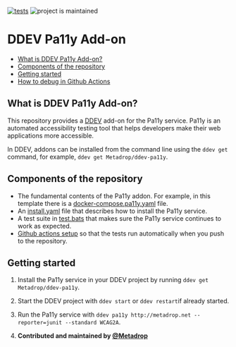 [![tests](https://github.com/Metadrop/ddev-pa11y/actions/workflows/tests.yml/badge.svg)](https://github.com/Metadrop/ddev-pa11y/actions/workflows/tests.yml) ![project is maintained](https://img.shields.io/maintenance/yes/2024.svg)

# DDEV Pa11y Add-on <!-- omit in toc -->

* [What is DDEV Pa11y Add-on?](#what-is-ddev-pa11y-add-on)
* [Components of the repository](#components-of-the-repository)
* [Getting started](#getting-started)
* [How to debug in Github Actions](#how-to-debug-tests-github-actions)

## What is DDEV Pa11y Add-on?
This repository provides a [DDEV](https://ddev.readthedocs.io) add-on for the Pa11y service. Pa11y is an automated accessibility testing tool that helps developers make their web applications more accessible.

In DDEV, addons can be installed from the command line using the `ddev get` command, for example, `ddev get Metadrop/ddev-pa11y`.

## Components of the repository

* The fundamental contents of the Pa11y addon. For example, in this template there is a [docker-compose.pa11y.yaml](docker-compose.pa11y.yaml) file.
* An [install.yaml](install.yaml) file that describes how to install the Pa11y service.
* A test suite in [test.bats](tests/test.bats) that makes sure the Pa11y service continues to work as expected.
* [Github actions setup](.github/workflows/tests.yml) so that the tests run automatically when you push to the repository.

## Getting started

1. Install the Pa11y service in your DDEV project by running `ddev get Metadrop/ddev-pa11y`.
2. Start the DDEV project with `ddev start` or `ddev restart`if already started.
3. Run the Pa11y service with `ddev pa11y http://metadrop.net --reporter=junit --standard WCAG2A`.

4. **Contributed and maintained by [@Metadrop](https://github.com/Metadrop)**